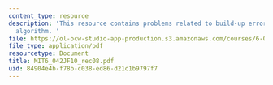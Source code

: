 ```yaml
---
content_type: resource
description: 'This resource contains problems related to build-up error, the grow
  algorithm. '
file: https://ol-ocw-studio-app-production.s3.amazonaws.com/courses/6-042j-mathematics-for-computer-science-fall-2010/84904e4bf78bc038ed86d21c1b9797f7_MIT6_042JF10_rec08.pdf
file_type: application/pdf
resourcetype: Document
title: MIT6_042JF10_rec08.pdf
uid: 84904e4b-f78b-c038-ed86-d21c1b9797f7
---
```

